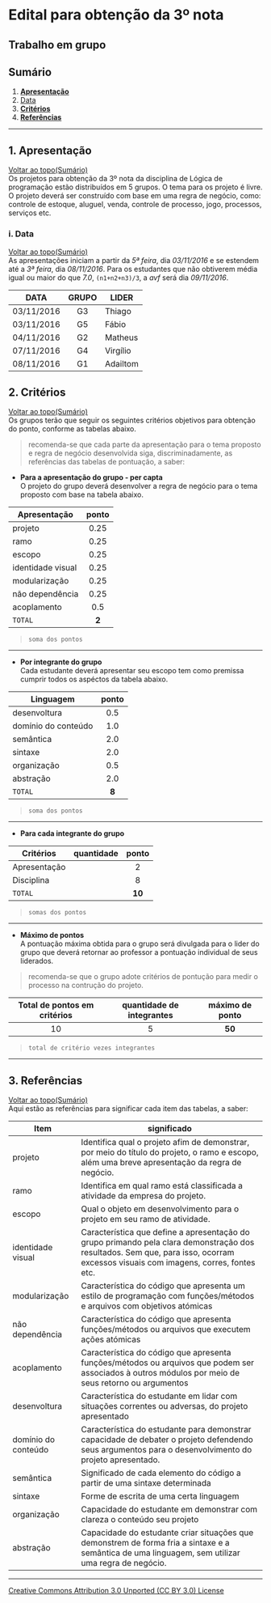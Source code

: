 # Edital para obtenção da 3º nota
## Trabalho em grupo  
## Sumário

1. **[Apresentação](#1-apresentação)**  
  1. [Data](#i-data)  
2. **[Critérios](#2-critérios)**  
3. **[Referências](#3-referências)**  

---

## 1. Apresentação  
[Voltar ao topo(Sumário)](#sumário)  
Os projetos para obtenção da 3º nota da disciplina de Lógica de programação estão distribuídos em 5 grupos. O tema para os projeto é livre. O projeto deverá ser construído com base em uma regra de negócio, como: controle de estoque, aluguel, venda, controle de processo, jogo, processos, serviços etc.

###  i. Data  
[Voltar ao topo(Sumário)](#sumário)  
As apresentações iniciam a partir da _5ª feira_, dia _03/11/2016_ e se estendem até a _3ª feira_, dia _08/11/2016_. Para os estudantes que não obtiverem média igual ou maior do que _7.0_, ```(n1+n2+n3)/3```, a _avf_ será dia _09/11/2016_.

|DATA       |GRUPO|LIDER|
|-----------|:---:|--------|
|03/11/2016 |G3   |Thiago  |
|03/11/2016 |G5   |Fábio   |
|04/11/2016 |G2   |Matheus |
|07/11/2016 |G4   |Virgílio|
|08/11/2016 |G1   |Adailtom|  

## 2. Critérios  
[Voltar ao topo(Sumário)](#sumário)  
Os grupos terão que seguir os seguintes critérios objetivos para obtenção do ponto, conforme as tabelas abaixo.
> recomenda-se que cada parte da apresentação para o tema proposto e regra de negócio desenvolvida siga, discriminadamente, as referências das tabelas de pontuação, a saber:

- **Para a apresentação do grupo - per capta**  
O projeto do grupo deverá desenvolver a regra de negócio para o tema proposto com base na tabela abaixo.

|Apresentação      |ponto|
|------------------|:---:|
|projeto           |0.25 |
|ramo              |0.25 |
|escopo             |0.25 |
|identidade visual |0.25 |
|modularização     |0.25 |
|não dependência   |0.25 |
|acoplamento       |0.5  |
|`TOTAL`           |**2**|  
> `soma dos pontos`

---

- **Por integrante do grupo**  
Cada estudante deverá apresentar seu escopo tem como premissa cumprir todos os aspéctos da tabela abaixo.

|Linguagem          |ponto|
|------------------|:---:|
|desenvoltura      |0.5 |
|domínio do conteúdo |1.0 |
|semântica         |2.0 |
|sintaxe           |2.0 |
|organização       |0.5 |
|abstração         |2.0 |
|`TOTAL`           |**8**|  
> `soma dos pontos`

---

- **Para cada integrante do grupo**

|Critérios         |quantidade |ponto|
|------------------|:---------:|:---:|
|Apresentação      |           |2 |
|Disciplina        |           |8   |
|`TOTAL`           |           |**10**|  
> `somas dos pontos`

---

- **Máximo de pontos**  
A pontuação máxima obtida para o grupo será divulgada para o lider do grupo que deverá retornar ao professor a pontuação individual de seus liderados.

> recomenda-se que o grupo adote critérios de pontução para medir o processo na contrução do projeto.

|Total de pontos em critérios| quantidade de integrantes | máximo de ponto|
|:----------------:|:---------:|:---:|
|10                |5         |**50** |  
> `total de critério vezes integrantes`

---

## 3. Referências
[Voltar ao topo(Sumário)](#sumário)  
Aqui estão as referências para significar cada item das tabelas, a saber:

|Item                 |significado|
|---------------------|---------|
|projeto              |Identifica qual o projeto afim de demonstrar, por meio do título do projeto, o ramo e escopo, além uma breve apresentação da regra de negócio.  |
|ramo                 |Identifica em qual ramo está classificada a atividade da empresa do projeto. |
|escopo                |Qual o objeto em desenvolvimento para o projeto em seu ramo de atividade. |
|identidade visual    |Característica que define a apresentação do grupo primando pela clara demonstração dos resultados. Sem que, para isso, ocorram excessos visuais com imagens, corres, fontes etc. |
|modularização        |Característica do código que apresenta um estilo de programação com funções/métodos e arquivos com objetivos atómicas |
|não dependência      |Característica do código que apresenta funções/métodos ou arquivos que executem ações atómicas |
|acoplamento          |Característica do código que apresenta funções/métodos ou arquivos que podem ser associados à outros módulos por meio de seus retorno ou argumentos  |
|desenvoltura         |Característica do estudante em lidar com situações correntes ou adversas, do projeto apresentado |
|domínio do conteúdo  |Característica do estudante para demonstrar capacidade de debater o projeto defendendo seus argumentos para o desenvolvimento do projeto apresentado.  |
|semântica            |Significado de cada elemento do código a partir de uma sintaxe determinada |
|sintaxe              |Forme de escrita de uma certa linguagem |
|organização          |Capacidade do estudante em demonstrar com clareza o conteúdo seu projeto |
|abstração            |Capacidade do estudante criar situações que demonstrem de forma fria a sintaxe e a semântica de uma linguagem, sem utilizar uma regra de negócio. |

---

[Creative Commons Attribution 3.0 Unported (CC BY 3.0) License](http://creativecommons.org/licenses/by/3.0/)
